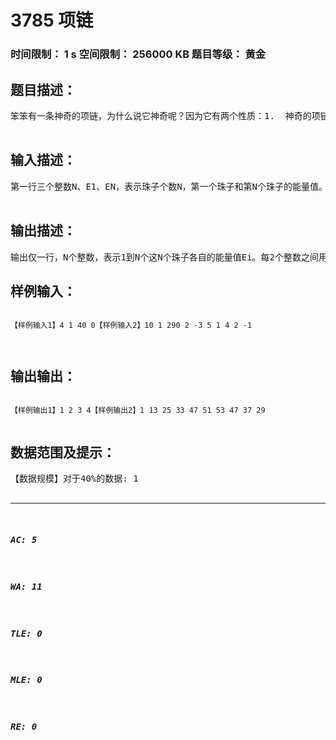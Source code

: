 # 3785 项链   
### 时间限制： 1 s     空间限制： 256000 KB     题目等级： 黄金  
## 题目描述：  

<pre>
笨笨有一条神奇的项链，为什么说它神奇呢？因为它有两个性质：1.  神奇的项链可以拉成一条线，线上依次是N个珠子，每个珠子有一个能量值Ei；2.  除了第一个和最后一个珠子，其他珠子都满足Ei=(Ei-1+Ei+1)/2+Di。由于这条项链很长，我们只能知道其两端珠子的能量值。并且我们知道每个珠子的Di是多少。请聪明的你求出这N个珠子的能量值分别是多少。  

</pre>
  
  
## 输入描述：  

<pre>
第一行三个整数N、E1、EN，表示珠子个数N，第一个珠子和第N个珠子的能量值。第二行N-2个整数，表示第2个珠子到第N-1个珠子的Di。  

</pre>
  
  
## 输出描述：  

<pre>
输出仅一行，N个整数，表示1到N个这N个珠子各自的能量值Ei。每2个整数之间用1个空格隔开；请放心，数据保证对于任意珠子满足(Ei-1+Ei+1)Mod 2=0；
</pre>
  
  
## 样例输入：  

<pre><code>
【样例输入1】4 1 40 0【样例输入2】10 1 290 2 -3 5 1 4 2 -1  
  

</code></pre>
  
  
## 输出输出：  

<pre><code>
【样例输出1】1 2 3 4【样例输出2】1 13 25 33 47 51 53 47 37 29  

</code></pre>
  
  
## 数据范围及提示：  

<pre>
【数据规模】对于40%的数据: 1<N≤100；对于70%的数据: 1<N≤5,000，所有数据（包括计算中的）不超过109；对于100%的数据: 1<N≤500,000； |E1|、|EN|≤1015；|Di|≤104；//其实这道题吧是一道很水的入门题目= = 就是给你们刷自豪感的呢//读优会出错= =所以只能scanf注意用lld
</pre>
  
  
***  

##### AC: 5  
##### WA: 11  
##### TLE: 0  
##### MLE: 0  
##### RE: 0  
